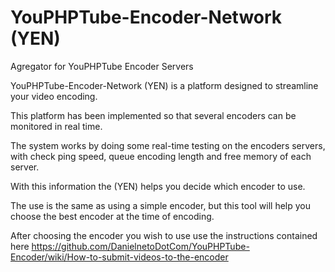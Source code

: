 # YouPHPTube-Encoder-Network (YEN)
Agregator for YouPHPTube Encoder Servers

YouPHPTube-Encoder-Network (YEN) is a platform designed to streamline your video encoding.

This platform has been implemented so that several encoders can be monitored in real time.

The system works by doing some real-time testing on the encoders servers, with check ping speed, queue encoding length and free memory of each server. 

With this information the (YEN) helps you decide which encoder to use.

The use is the same as using a simple encoder, but this tool will help you choose the best encoder at the time of encoding.

After choosing the encoder you wish to use use the instructions contained here https://github.com/DanielnetoDotCom/YouPHPTube-Encoder/wiki/How-to-submit-videos-to-the-encoder
